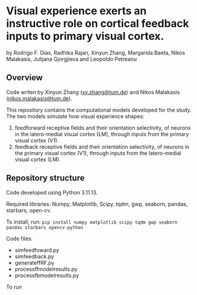 # Visual experience exerts an instructive role on cortical feedback inputs to primary visual cortex.
by Rodrigo F. Dias, Radhika Rajan, Xinyun Zhang, Margarida Baeta, Nikos Malakasis, Julijana Gjorgjieva and Leopoldo Petreanu

## Overview
Code writen by Xinyun Zhang (xy.zhang@tum.de) and Nikos Malakasis (nikos.malakasis@tum.de).

This repository contains the computational models developed for the study. The two models simulate how visual experience shapes: 

1. feedforward receptive fields and their orientation selectivity, of neurons in the latero-medial visual cortex (LM), through inputs from the primary visual cortex (V1).
2. feedback receptive fields and their orientation selectivity, of neurons in the primary visual cortex (V1), through inputs from the latero-medial visual cortex (LM).

## Repository structure 
Code developed using Python 3.11.13.

Required libraries: Numpy, Matplotlib, Scipy, tqdm, gwp, seaborn, pandas, starbars, open-cv.

To install, run: 
`pip install numpy matplotlib scipy tqdm gwp seaborn pandas starbars opencv-python`

Code files:

- simfeedfoward.py
- simfeedback.py
- generateffRF.py
- processffmodelresults.py
- processfbmodelresults.py

To run
